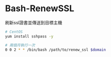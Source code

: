 # Bash-RenewSSL

刷新ssl證書並傳送到目標主機

```bash
# CentOS
yum install sshpass -y

# 兩個月執行一次
0 0 2 * * /bin/bash /path/to/renew_ssl $domain
```